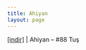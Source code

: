```yaml
---
title: Ahiyan
layout: page
---
```


<a href="https://cloud.mail.ru/public/2b212bf94acd/Ahiyan%20-%2088%20Tu%C5%9F" target="_blank">[indir]</a> | Ahiyan &#8211; #88 Tuş